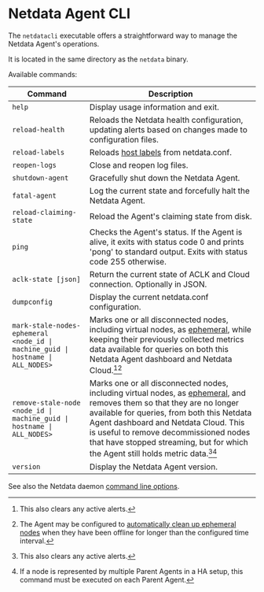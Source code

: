 # Netdata Agent CLI

The `netdatacli` executable offers a straightforward way to manage the Netdata Agent's operations.

It is located in the same directory as the `netdata` binary.

Available commands:

| Command                                                                         | Description                                                                                                                                                                                                                                                                                                                                                                 |
|---------------------------------------------------------------------------------|-----------------------------------------------------------------------------------------------------------------------------------------------------------------------------------------------------------------------------------------------------------------------------------------------------------------------------------------------------------------------------|
| `help`                                                                          | Display usage information and exit.                                                                                                                                                                                                                                                                                                                                         |
| `reload-health`                                                                 | Reloads the Netdata health configuration, updating alerts based on changes made to configuration files.                                                                                                                                                                                                                                                                     |
| `reload-labels`                                                                 | Reloads [host labels](/docs/netdata-agent/configuration/organize-systems-metrics-and-alerts.md#custom-labels) from netdata.conf.                                                                                                                                                                                                                                            |
| `reopen-logs`                                                                   | Close and reopen log files.                                                                                                                                                                                                                                                                                                                                                 |
| `shutdown-agent`                                                                | Gracefully shut down the Netdata Agent.                                                                                                                                                                                                                                                                                                                                     |
| `fatal-agent`                                                                   | Log the current state and forcefully halt the Netdata Agent.                                                                                                                                                                                                                                                                                                                |
| `reload-claiming-state`                                                         | Reload the Agent's claiming state from disk.                                                                                                                                                                                                                                                                                                                                |
| `ping`                                                                          | Checks the Agent's status. If the Agent is alive, it exits with status code 0 and prints 'pong' to standard output. Exits with status code 255 otherwise.                                                                                                                                                                                                                   |
| `aclk-state [json]`                                                             | Return the current state of ACLK and Cloud connection. Optionally in JSON.                                                                                                                                                                                                                                                                                                  |
| `dumpconfig`                                                                    | Display the current netdata.conf configuration.                                                                                                                                                                                                                                                                                                                             |
| `mark-stale-nodes-ephemeral <node_id \| machine_guid \| hostname \| ALL_NODES>` | Marks one or all disconnected nodes, including virtual nodes, as [ephemeral](/docs/nodes-ephemerality.md), while keeping their previously collected metrics data available for queries on both this Netdata Agent dashboard and Netdata Cloud.[^1][^2]                                                                                                                      |
| `remove-stale-node <node_id \| machine_guid \| hostname \| ALL_NODES>`          | Marks one or all disconnected nodes, including virtual nodes, as [ephemeral](/docs/nodes-ephemerality.md), and removes them so that they are no longer available for queries, from both this Netdata Agent dashboard and Netdata Cloud. This is useful to remove decommissioned nodes that have stopped streaming, but for which the Agent still holds metric data.[^1][^3] |
| `version`                                                                       | Display the Netdata Agent version.                                                                                                                                                                                                                                                                                                                                          |

See also the Netdata daemon [command line options](/src/daemon/README.md#command-line-options).

[^1]: This also clears any active alerts.
[^2]: The Agent may be configured to [automatically clean up ephemeral nodes](/docs/nodes-ephemerality.md#automatic-ephemeral-nodes-cleanup) when they have been offline for longer than the configured time interval.
[^3]: If a node is represented by multiple Parent Agents in a HA setup, this command must be executed on each Parent Agent.
